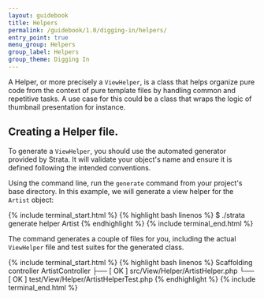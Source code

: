 ```yaml
---
layout: guidebook
title: Helpers
permalink: /guidebook/1.0/digging-in/helpers/
entry_point: true
menu_group: Helpers
group_label: Helpers
group_theme: Digging In
---
```


A Helper, or more precisely a `ViewHelper`, is a class that helps organize pure code from the context of pure template files by handling common and repetitive tasks. A use case for this could be a class that wraps the logic of thumbnail presentation for instance.

## Creating a Helper file.

To generate a `ViewHelper`, you should use the automated generator provided by Strata. It will validate your object's name and ensure it is defined following the intended conventions.

Using the command line, run the `generate` command from your project's base directory. In this example, we will generate a view helper for the `Artist` object:

{% include terminal_start.html %}
{% highlight bash linenos %}
$ ./strata generate helper Artist
{% endhighlight %}
{% include terminal_end.html %}

The command generates a couple of files for you, including the actual `ViewHelper` file and test suites for the generated class.

{% include terminal_start.html %}
{% highlight bash linenos %}
Scaffolding controller ArtistController
  ├── [ OK ] src/View/Helper/ArtistHelper.php
  └── [ OK ] test/View/Helper/ArtistHelperTest.php
{% endhighlight %}
{% include terminal_end.html %}

